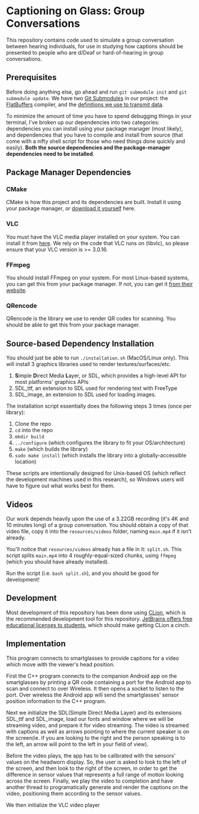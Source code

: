 # Captioning on Glass: Group Conversations

This repository contains code used to simulate a group conversation between hearing individuals, for use in studying how
captions should be presented to people who are d/Deaf or hard-of-hearing in group conversations.

## Prerequisites

Before doing anything else, go ahead and run `git submodule init` and `git submodule update`. We have
two [Git Submodules](https://git-scm.com/book/en/v2/Git-Tools-Submodules) in our project:
the [FlatBuffers](https://github.com/google/flatbuffers) compiler, and
the [definitions we use to transmit data](https://github.com/Captioning-on-Glass/cog-flatbuffer-definitions).

To minimize the amount of time you have to spend debugging things in your terminal, I've broken up our dependencies into
two categories: dependencies you can install using your package manager (most likely), and dependencies that you have to
compile and install from source (that come with a nifty shell script for those who need things done quickly and easily).
**Both the source dependencies and the package-manager dependencies need to be installed**.

## Package Manager Dependencies

### CMake

CMake is how this project and its dependencies are built. Install it using your package manager,
or [download it yourself](https://cmake.org/download/) here.

### VLC

You must have the VLC media player installed on your system. You can install it from [here](https://www.videolan.org/).
We rely on the code that VLC runs on (libvlc), so please ensure that your VLC version is >= 3.0.16.

### FFmpeg

You should install FFmpeg on your system. For most Linux-based systems, you can get this from your package manager. If
not, you can get it [from their website](https://ffmpeg.org/).

### QRencode

QRencode is the library we use to render QR codes for scanning. You should be able to get this from your package
manager.

## Source-based Dependency Installation

You should just be able to run `./installation.sh` (MacOS/Linux only). This will install 3 graphics libraries used to
render textures/surfaces/etc.

1. **S**imple **D**irect Media **L**ayer, or SDL, which provides a high-level API for most platforms' graphics APIs
2. SDL_ttf, an extension to SDL used for rendering text with FreeType
3. SDL_image, an extension to SDL used for loading images.

The installation script essentially does the following steps 3 times (once per library):

1. Clone the repo
2. `cd` into the repo
3. `mkdir build`
4. `../configure` (which configures the library to fit your OS/architecture)
5. `make` (which builds the library)
6. `sudo make install` (which installs the library into a globally-accessible location)

These scripts are intentionally designed for Unix-based OS (which reflect the development machines used in this
research), so Windows users will have to figure out what works best for them.

## Videos

Our work depends heavily upon the use of a 3.22GB recording (it's 4K and 10 minutes long) of a group conversation. You
should obtain a copy of that video file, copy it into the `resources/videos` folder, naming `main.mp4` if it isn't
already.

You'll notice that `resources/videos` already has a file in it: `split.sh`. This script splits `main.mp4` into 4
roughly-equal-sized chunks, using `ffmpeg` (which you should have already installed).

Run the script (i.e. `bash split.sh`), and you should be good for development!

## Development

Most development of this repository has been done using [CLion](https://www.jetbrains.com/clion/), which is the
recommended development tool for this repository.
[JetBrains offers free educational licenses to students](https://www.jetbrains.com/community/education/#students), which
should make getting CLion a cinch.


## Implementation
This program connects to smartglasses to provide captions for a video which move with the viewer's head position.

First the C++ program connects to the companion Android app on the smartglasses by printing a QR code containing a port for the Android app to scan and connect to over Wireless.  It then opens a socket to listen to the port.  Over wireless the Android app will send the smartglasses' sensor position information to the C++ program.

Next we initialize the SDL(Simple Direct Media Layer) and its extensions SDL_ttf and SDL_image, load our fonts and window where we will be streaming video, and prepare it for video streaming.  The video is streamed with captions as well as arrows pointing to where the current speaker is on the screen(ie. if you are looking to the right and the person speaking is to the left, an arrow will point to the left in your field of view).  

Before the video plays, the app has to be calibrated with the sensors' values on the headworn display.  So, the user is asked to look to the left of the screen, and then look to the right of the screen, in order to get the difference in sensor values that represents a full range of motion looking across the screen.  Finally, we play the video to completion and have another thread to programatically generate and render the captions on the video, positioning them according to the sensor values.

We then initialize the VLC video player 
